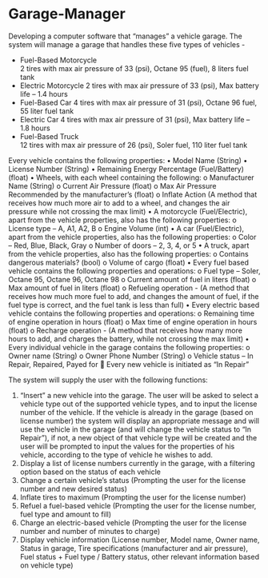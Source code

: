 # Garage-Manager
Developing a computer software that “manages” a vehicle garage. 
The system will manage a garage that handles these five types of vehicles - 
*	Fuel-Based Motorcycle  
2	tires with max air pressure of 33 (psi), Octane 95 (fuel), 8 liters fuel tank 
*	Electric Motorcycle 
2	tires with max air pressure of 33 (psi), Max battery life – 1.4 hours 
*	Fuel-Based Car 
4 tires with max air pressure of 31 (psi), Octane 96 fuel, 55 liter fuel tank 
*	Electric Car 
4 tires with max air pressure of 31 (psi), Max battery life – 1.8 hours 
*	Fuel-Based Truck  
12 tires with max air pressure of 26 (psi), Soler fuel, 110 liter fuel tank 
 
Every vehicle contains the following properties: 
•	Model Name (String) 
•	License Number (String) 
•	Remaining Energy Percentage (Fuel/Battery) (float) • 	Wheels, with each wheel containing the following: 
o	Manufacturer Name (String) o Current Air Pressure (float) 
o	Max Air Pressure Recommended by the manufacturer’s (float)  o Inflate Action (A method that receives how much more air to add to a wheel, and changes the air pressure while not crossing the max limit) 
•	A motorcycle (Fuel/Electric), apart from the vehicle properties, also has the following properties: o License type – A, A1, A2, B o Engine Volume (int) 
•	A car (Fuel/Electric), apart from the vehicle properties, also has the following properties: o Color – Red, Blue, Black, Gray o Number of doors – 2, 3, 4, or 5 
•	A truck, apart from the vehicle properties, also has the following properties: 
o Contains dangerous materials? (bool) o Volume of cargo (float) 
•	Every fuel based vehicle contains the following properties and operations: 
o	Fuel type – Soler, Octane 95, Octane 96, Octane 98 
o	Current amount of fuel in liters (float) o Max amount of fuel in liters (float) 
o	Refueling operation - (A method that receives how much more fuel to add, and changes the amount of fuel, if the fuel type is correct, and the fuel tank is less than full) 
•	Every electric based vehicle contains the following properties and operations: 
o	Remaining time of engine operation in hours (float) o Max time of engine operation in hours (float) 
o	Recharge operation - (A method that receives how many more hours to add, and charges the battery, while not crossing the max limit) 
•	Every individual vehicle in the garage contains the following properties: 
o	Owner name (String) o Owner Phone Number (String) 
o	Vehicle status – In Repair, Repaired, Payed for 
	 	Every new vehicle is initiated as “In Repair” 
 
The system will supply the user with the following functions:  
1.	“Insert” a new vehicle into the garage. The user will be asked to select a vehicle type out of the supported vehicle types, and to input the license number of the vehicle. If the vehicle is already in the garage (based on license number) the system will display an appropriate message and will use the vehicle in the garage (and will change the vehicle status to “In Repair”), if not, a new object of that vehicle type will be created and the user will be prompted to input the values for the properties of his vehicle, according to the type of vehicle he wishes to add. 
2.	Display a list of license numbers currently in the garage, with a filtering option based on the status of each vehicle 
3.	Change a certain vehicle’s status (Prompting the user for the license number and new desired status) 
4.	Inflate tires to maximum (Prompting the user for the license number) 
5.	Refuel a fuel-based vehicle (Prompting the user for the license number, fuel type and amount to fill) 
6.	Charge an electric-based vehicle (Prompting the user for the license number and number of minutes to charge) 
7.	Display vehicle information (License number, Model name, Owner name, Status in garage, Tire specifications (manufacturer and air pressure), Fuel status + Fuel type / Battery status, other relevant information based on vehicle type)

